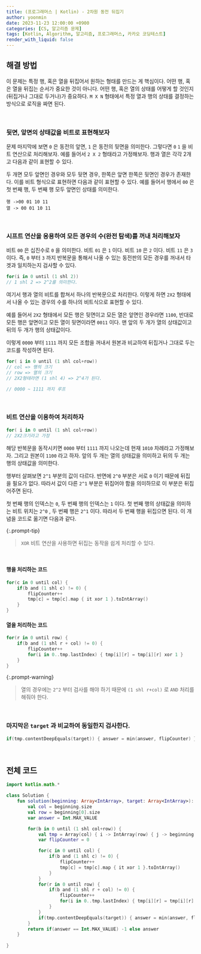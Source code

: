 ```yaml
---
title: (프로그래머스 | Kotlin) - 2차원 동전 뒤집기
author: yoonmin
date: 2023-11-23 12:00:00 +0900
categories: [CS, 알고리즘 문제]
tags: [Kotlin, Algorithm, 알고리즘, 프로그래머스, 카카오 코딩테스트]
render_with_liquid: false
---
```


## 해결 방법

이 문제는 특정 행, 혹은 열을 뒤집어서 원하는 형태를 만드는 게 핵심이다. 어떤 행, 혹은 열을 뒤집는 순서가 중요한 것이 아니다. 어떤 행, 혹은 열의 상태를 어떻게 할 것인지(뒤집거나 그대로 두거나)가 중요하다.  `M X N`  형태에서 특정 열과 행의 상태를 결정하는 방식으로 로직을 짜면 된다.

​		

### 뒷면, 앞면의 상태값을 비트로 표현해보자

문제 마지막에 보면 `0` 은 동전의 앞면, `1` 은 동전의 뒷면을 의미한다. 그렇다면  `0` `1` 을 비트 연산으로 처리해보자. 예를 들어서 `2 X 2` 형태라고 가정해보자. 행과 열은 각각 2개고 다음과 같이 표현할 수 있다.

두 개면 모두 앞면인 경우와 모두 뒷면 경우, 한쪽은 앞면 한쪽은 뒷면인 경우가 존재한다. 이를 비트 형식으로 표현하면 다음과 같이 표현할 수 있다.  예를 들어서 행에서 `00` 은 첫 번째 행, 두 번째 행 모두 앞면인 상태를 의미한다.

```
행 ->00 01 10 11 
열 -> 00 01 10 11
```

​		

### 시프트 연산을 응용하여 모든 경우의 수(완전 탐색)를 꺼내 처리해보자

비트 `00` 은 십진수로  `0` 을 의미한다. 비트 `01` 은 `1` 이다. 비트 `10` 은 `2` 이다. 비트 `11` 은 `3` 이다. 즉, `0` 부터 `3` 까지 반복문을 통해서 나올 수 있는 동전판의 모든 경우를 꺼내서 타겟과 일치하는지 검사할 수 있다. 

```kotlin
for(i in 0 until (1 shl 2))
// 1 shl 2 => 2^2를 의미한다.
```

여기서 행과 열의 비트를 합쳐서 하나의 반복문으로 처리한다. 이렇게 하면 `2X2` 형태에서 나올 수 있는 경우의 수를 하나의 비트식으로 표현할 수 있다.

예를 들어서 `2X2` 형태에서 모든 행은 뒷면이고 모든 열은 앞면인 경우라면 `1100`, 반대로 모든 행은 앞면이고 모든 열이 뒷면이라면 `0011` 이다. 맨 앞의 두 개가 열의 상태값이고 뒤의 두 개가 행의 상태값이다.

이렇게 `0000` 부터 `1111` 까지 모든 조합을 꺼내서 원본과 비교하여 뒤집거나 그대로 두는 코드를 작성하면 된다.

```kotlin
for( i in 0 until (1 shl col+row))
// col => 행의 크기
// row => 열의 크기
// 2X2형태라면 (1 shl 4) => 2^4가 된다.

// 0000 ~ 1111 까지 루프
```

​		

### 비트 연산을 이용하여 처리하자

```kotlin
for( i in 0 until (1 shl col+row))
// 2X2크기라고 가정
```

해당 반복문을 동작시키면 `0000` 부터 `1111` 까지 나오는데 현재 `1010` 차례라고 가정해보자. 그리고 원본이 `1100` 라고 하자. 앞의 두 개는 열의 상태값을 의미하고 뒤의 두 개는 행의 상태값을 의미한다. 

행부터 살펴보면 `2^1` 부분의 값이 다르다. 반면에  `2^0` 부분은 서로 `0` 이기 때문에 뒤집을 필요가 없다. 따라서 값이 다른  `2^1` 부분은 뒤집어야 함을 의미하므로 이 부분은 뒤집어주면 된다. 

첫 번째 행의 인덱스는 `0`, 두 번째 행의 인덱스는 `1` 이다. 첫 번째 행의 상태값을 의미하는 비트 위치는 `2^0` , 두 번째 행은 `2^1` 이다. 따라서 두 번째 행을 뒤집으면 된다. 이 개념을 코드로 옮기면 다음과 같다.

{:.prompt-tip}

> `XOR` 비트 연산을 사용하면 뒤집는 동작을 쉽게 처리할 수 있다.

​		

#### 행을 처리하는 코드

```kotlin
for(c in 0 until col) {
    if(b and (1 shl c) != 0) {
        flipCounter++
        tmp[c] = tmp[c].map { it xor 1 }.toIntArray()
    }
}
```

#### 열을 처리하는 코드

```kotlin
for(r in 0 until row) {
    if(b and (1 shl r + col) != 0) {
        flipCounter++
        for(i in 0..tmp.lastIndex) { tmp[i][r] = tmp[i][r] xor 1 }
    }
}
```

{:.prompt-warning}

> 열의 경우에는 `2^2` 부터 검사를 해야 하기 때문에 `(1 shl r+col)` 로 `AND` 처리를 해줘야 한다.

​		

### 마지막은 `target` 과 비교하여 동일한지 검사한다.

```kotlin
if(tmp.contentDeepEquals(target)) { answer = min(answer, flipCounter) }
```

​		

## 전체 코드

```kotlin
import kotlin.math.*

class Solution {
    fun solution(beginning: Array<IntArray>, target: Array<IntArray>): Int {
        val col = beginning.size
        val row = beginning[0].size
        var answer = Int.MAX_VALUE

        for(b in 0 until (1 shl col+row)) {
            val tmp = Array(col) { i -> IntArray(row) { j -> beginning[i][j] } }
            var flipCounter = 0

            for(c in 0 until col) {
                if(b and (1 shl c) != 0) {
                    flipCounter++
                    tmp[c] = tmp[c].map { it xor 1 }.toIntArray()
                }
            }
            for(r in 0 until row) {
                if(b and (1 shl r + col) != 0) {
                    flipCounter++
                    for(i in 0..tmp.lastIndex) { tmp[i][r] = tmp[i][r] xor 1 }
                }
            }
            if(tmp.contentDeepEquals(target)) { answer = min(answer, flipCounter) }
        }
        return if(answer == Int.MAX_VALUE) -1 else answer
    }
    
}
```

